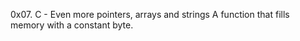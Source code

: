 0x07. C - Even more pointers, arrays and strings
A function that fills memory with a constant byte.
